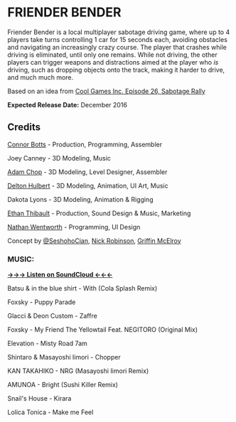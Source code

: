 # FRIENDER BENDER

Friender Bender is a local multiplayer sabotage driving game, where up to 4 players take turns controlling 1 car for 15 seconds each, avoiding obstacles and navigating an increasingly crazy course. The player that crashes while driving is eliminated, until only one remains. While not driving, the other players can trigger weapons and distractions aimed at the player who *is* driving, such as dropping objects onto the track, making it harder to drive, and much much more.

Based on an idea from [Cool Games Inc. Episode 26, Sabotage Rally](https://soundcloud.com/coolgamesinc/episode-26-sabotage-rally#t=32:24)

**Expected Release Date:** December 2016

## Credits
[Connor Botts](http://connor.games) - Production, Programming, Assembler

Joey Canney - 3D Modeling, Music

[Adam Chop](http://adamchop.co.nf) - 3D Modeling, Level Designer, Assembler

[Delton Hulbert](http://deltonhulbert.com) - 3D Modeling, Animation, UI Art, Music

Dakota Lyons - 3D Modeling, Animation & Rigging

[Ethan Thibault](http://ethanthibault.xyz) - Production, Sound Design & Music, Marketing

[Nathan Wentworth](https://nathanwentworth.co) - Programming, UI Design

Concept by [@SeshohoCian](https://twitter.com/SeshohoCian), [Nick Robinson](https://twitter.com/babylonian), [Griffin McElroy](https://twitter.com/griffinmcelroy)

### MUSIC:

[**→→→ Listen on SoundCloud ←←←**](https://soundcloud.com/nathanwentworth/sets/friender-bender)

Batsu & in the blue shirt - With (Cola Splash Remix)

Foxsky - Puppy Parade

Glacci & Deon Custom - Zaffre

Foxsky - My Friend The Yellowtail Feat. NEGITORO (Original Mix)

Elevation - Misty Road 7am

Shintaro & Masayoshi Iimori - Chopper

KAN TAKAHIKO - NRG (Masayoshi Iimori Remix)

AMUNOA - Bright (Sushi Killer Remix)

Snail's House - Kirara

Lolica Tonica - Make me Feel
